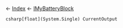 ← [Index](Api-Index) ← [IMyBatteryBlock](Sandbox.ModAPI.Ingame.IMyBatteryBlock)

```csharp[float](System.Single) CurrentOutput```